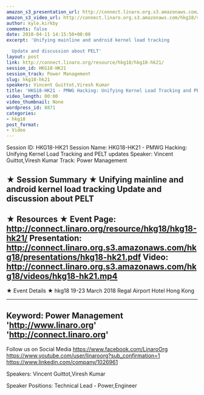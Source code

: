 ```yaml
---
amazon_s3_presentation_url: http://connect.linaro.org.s3.amazonaws.com/hkg18/presentations/hkg18-hk21.pdf
amazon_s3_video_url: http://connect.linaro.org.s3.amazonaws.com/hkg18/videos/hkg18-hk21.mp4
author: kyle.kirkby
comments: false
date: 2018-04-11 14:15:50+00:00
excerpt: 'Unifying mainline and android kernel load tracking

  Update and discussion about PELT'
layout: post
link: http://connect.linaro.org/resource/hkg18/hkg18-hk21/
session_id: HKG18-HK21
session_track: Power Management
slug: hkg18-hk21
speakers: Vincent Guittot,Viresh Kumar
title: 'HKG18-HK21 - PMWG Hacking: Unifying Kernel Load Tracking and PELT updates'
video_length: 00:00
video_thumbnail: None
wordpress_id: 8871
categories:
- hkg18
post_format:
- Video
---
```


Session ID: HKG18-HK21
Session Name: HKG18-HK21 - PMWG Hacking: Unifying Kernel Load Tracking and PELT updates
Speaker: Vincent Guittot,Viresh Kumar
Track: Power Management


★ Session Summary ★
Unifying mainline and android kernel load tracking
Update and discussion about PELT
---------------------------------------------------
★ Resources ★
Event Page: http://connect.linaro.org/resource/hkg18/hkg18-hk21/
Presentation: http://connect.linaro.org.s3.amazonaws.com/hkg18/presentations/hkg18-hk21.pdf
Video: http://connect.linaro.org.s3.amazonaws.com/hkg18/videos/hkg18-hk21.mp4
 ---------------------------------------------------
★ Event Details ★
hkg18
19-23 March 2018 
Regal Airport Hotel Hong Kong

---------------------------------------------------
Keyword: Power Management
'http://www.linaro.org'
'http://connect.linaro.org'
---------------------------------------------------
Follow us on Social Media
https://www.facebook.com/LinaroOrg
https://www.youtube.com/user/linaroorg?sub_confirmation=1
https://www.linkedin.com/company/1026961

Speakers: Vincent Guittot,Viresh Kumar

Speaker Positions: Technical Lead - Power,Engineer


